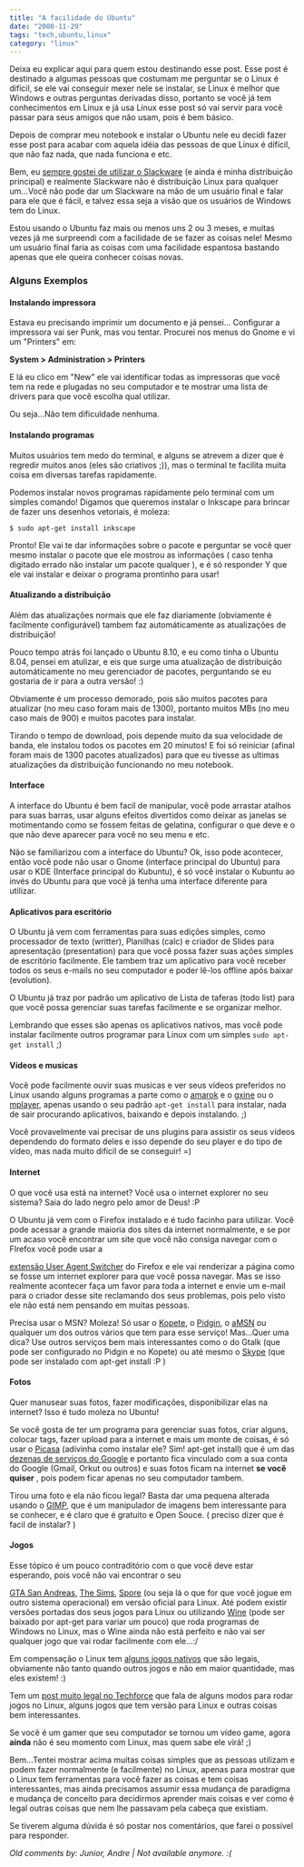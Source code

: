 ```yaml
---
title: "A facilidade do Ubuntu"
date: "2008-11-29"
tags: "tech,ubuntu,linux"
category: "linux"
---
```


Deixa eu explicar aqui para quem estou destinando esse post. Esse post
é destinado a algumas pessoas que costumam me perguntar se o Linux é
difícil, se ele vai conseguir mexer nele se instalar, se Linux é
melhor que Windows e outras perguntas derivadas disso, portanto se
você já tem conhecimentos em Linux e já usa Linux esse post só vai
servir para você passar para seus amigos que não usam, pois é bem
básico.

Depois de comprar meu notebook e instalar o Ubuntu nele eu decidi
fazer esse post para acabar com aquela idéia das pessoas de que Linux
é difícil, que não faz nada, que nada funciona e etc.

Bem, eu [sempre gostei de utilizar o Slackware](http://pothix.com/blog/win2linux/como-sao-os-primeiros-passos-de-um-linuxer)
(e ainda é minha distribuição principal) e realmente Slackware não é
distribuição Linux para qualquer um...Você não pode dar um Slackware
na mão de um usuário final e falar para ele que é fácil, e talvez essa
seja a visão que os usuários de Windows tem do Linux.

Estou usando o Ubuntu faz mais ou menos uns 2 ou 3 meses, e muitas
vezes já me surpreendi com a facilidade de se fazer as coisas nele!
Mesmo um usuário final faria as coisas com uma facilidade espantosa
bastando apenas que ele queira conhecer coisas novas.

### Alguns Exemplos

#### Instalando impressora

Estava eu precisando imprimir um documento e já pensei... Configurar a
impressora vai ser Punk, mas vou tentar. Procurei nos menus do Gnome e
vi um "Printers" em:

**System > Administration > Printers**

E lá eu clico em "New" ele vai identificar todas as impressoras que
você tem na rede e plugadas no seu computador e te mostrar uma lista
de drivers para que você escolha qual utilizar.

Ou seja...Não tem dificuldade nenhuma.

#### Instalando programas

Muitos usuários tem medo do terminal, e alguns se atrevem a dizer que
é regredir muitos anos (eles são criativos ;)), mas o terminal te
facilita muita coisa em diversas tarefas rapidamente.

Podemos instalar novos programas rapidamente pelo terminal com um
simples comando! Digamos que queremos instalar o Inkscape para brincar
de fazer uns desenhos vetoriais, é moleza:

    $ sudo apt-get install inkscape

Pronto! Ele vai te dar informações sobre o pacote e perguntar se você
quer mesmo instalar o pacote que ele mostrou as informações ( caso
tenha digitado errado não instalar um pacote qualquer ), e é só
responder Y que ele vai instalar e deixar o programa prontinho para
usar!

#### Atualizando a distribuição

Além das atualizações normais que ele faz diariamente (obviamente é
facilmente configurável) tambem faz automáticamente as
atualizações de distribuição!

Pouco tempo atrás foi lançado o Ubuntu 8.10, e eu como tinha o Ubuntu
8.04, pensei em atulizar, e eis que surge uma atualização de
distribuição automáticamente no meu gerenciador de pacotes,
perguntando se eu gostaria de ir para a outra versão! :)

Obviamente é um processo demorado, pois são muitos pacotes para
atualizar (no meu caso foram mais de 1300), portanto muitos MBs (no
meu caso mais de 900) e muitos pacotes para instalar.

Tirando o tempo de download, pois depende muito da sua velocidade de
banda, ele instalou todos os pacotes em 20 minutos! E foi só reiniciar
(afinal foram mais de 1300 pacotes atualizados) para que eu tivesse
as ultimas atualizações da distribuição funcionando no meu notebook.

#### Interface

A interface do Ubuntu é bem facil de manipular, você pode arrastar
atalhos para suas barras, usar alguns efeitos divertidos como deixar
as janelas se motimentando como se fossem feitas de gelatina,
configurar o que deve e o que não deve aparecer para você no seu menu
e etc.

Não se familiarizou com a interface do Ubuntu? Ok, isso pode
acontecer, então você pode não usar o Gnome (interface principal do
Ubuntu) para usar o KDE (Interface principal do Kubuntu), é só você
instalar o Kubuntu ao invés do Ubuntu para que você já tenha uma
interface diferente para utilizar.

#### Aplicativos para escritório

O Ubuntu já vem com ferramentas para suas edições simples, como
processador de texto (writter), Planilhas (calc) e criador de
Slides para apresentação (presentation) para que você possa fazer
suas ações simples de escritório facilmente. Ele tambem traz um
aplicativo para você receber todos os seus e-mails no seu computador e
poder lê-los offline após baixar (evolution).

O Ubuntu já traz por padrão um aplicativo de Lista de taferas (todo
list) para que você possa gerenciar suas tarefas facilmente e se
organizar melhor.

Lembrando que esses são apenas os aplicativos nativos, mas você pode
instalar facilmente outros programar para Linux com um simples `sudo
apt-get install` ;)

#### Vídeos e musicas

Você pode facilmente ouvir suas musicas e ver seus vídeos preferidos
no Linux usando alguns programas a parte como o
[amarok](http://amarok.kde.org/ "Amarok") e o
[gxine](http://xinehq.de/index.php/releases "Gxine") ou o
[mplayer](http://www.mplayerhq.hu/design7/news.html "MPlayer"), apenas
usando o seu padrão `apt-get install` para instalar, nada de sair
procurando aplicativos, baixando e depois instalando. ;)

Você provavelmente vai precisar de uns plugins para assistir os seus
vídeos dependendo do formato deles e isso depende do seu player e do
tipo de vídeo, mas nada muito difícil de se conseguir! =)

#### Internet

O que você usa está na internet? Você usa o internet explorer no seu
sistema? Saia do lado negro pelo amor de Deus! :P

O Ubuntu já vem com o Firefox instalado e é tudo facinho para
utilizar. Você pode acessar a grande maioria dos sites da internet
normalmente, e se por um acaso você encontrar um site que você não
consiga navegar com o FIrefox você pode usar a

[extensão User Agent
Switcher](https://addons.mozilla.org/en-US/firefox/addon/59)
do Firefox e ele vai renderizar a página como se
fosse um internet explorer para que você possa navegar. Mas se isso
realmente acontecer faça um favor para toda a internet e envie um
e-mail para o criador desse site reclamando dos seus problemas, pois
pelo visto ele não está nem pensando em muitas pessoas.

Precisa usar o MSN? Moleza! Só usar o [Kopete](http://kopete.kde.org/),
o [Pidgin](http://www.pidgin.im/ "Pidgin"), o
[aMSN](http://www.amsn-project.net/ "aMSN") ou qualquer um dos outros
vários que tem para esse serviço! Mas...Quer uma dica? Use outros
serviços bem mais interessantes como o do Gtalk (que pode ser
configurado no Pidgin e no Kopete) ou até mesmo o
[Skype](www.skype.com "Skype") (que pode ser instalado com apt-get
install :P )

#### Fotos

Quer manusear suas fotos, fazer modificações, disponibilizar elas na
internet? Isso é tudo moleza no Ubuntu!

Se você gosta de ter um programa para gerenciar suas fotos, criar
alguns, colocar tags, fazer upload para a internet e mais um monte de
coisas, é só usar o [Picasa](http://picasa.google.com/ "Picasa")
(adivinha como instalar ele? Sim! apt-get install) que é um das
[dezenas de serviços do Google](http://pt.wikipedia.org/wiki/Lista_de_ferramentas_e_servi%C3%A7os_do_Google)
e portanto fica vinculado com a sua conta do
Google (Gmail, Orkut ou outros) e suas fotos ficam na internet **se
você quiser** , pois podem ficar apenas no seu computador tambem.

Tirou uma foto e ela não ficou legal? Basta dar uma pequena alterada
usando o [GIMP](http://www.gimp.org/ "GIMP"), que é um manipulador de
imagens bem interessante para se conhecer, e é claro que é gratuito e
Open Souce. ( preciso dizer que é facil de instalar? )

#### Jogos

Esse tópico é um pouco contraditório com o que você deve estar
esperando, pois você não vai encontrar o seu

[GTA San
Andreas](http://www.rockstargames.com/sanandreas/),
[The Sims](http://thesims.ea.com/ "The Sims"),
[Spore](http://www.spore.com/ftl "Spore") (ou seja lá o que for que
você jogue em outro sistema operacional) em versão oficial para
Linux. Até podem existir versões portadas dos seus jogos para Linux ou
utilizando [Wine](http://www.winehq.org/ "Wine") (pode ser baixado
por apt-get para variar um pouco) que roda programas de Windows no
Linux, mas o Wine ainda não está perfeito e não vai ser qualquer jogo
que vai rodar facilmente com ele...:/

Em compensação o Linux tem
[alguns jogos nativos](http://pt.wikipedia.org/wiki/Jogos_Linux "Jogos para Linux")
que são legais, obviamente não tanto quando outros jogos e não em
maior quantidade, mas eles existem! :)

Tem um [post muito legal no Techforce](http://www.techforce.com.br/index.php/news/linux_blog/jogos_no_linux)
que fala de alguns modos para rodar jogos no Linux, alguns jogos que
tem versão para Linux e outras coisas bem interessantes.

Se você é um gamer que seu computador se tornou um vídeo game, agora
**ainda** não é seu momento com Linux, mas quem sabe ele virá! ;)

Bem...Tentei mostrar acima muitas coisas simples que as pessoas
utilizam e podem fazer normalmente (e facilmente) no Linux, apenas
para mostrar que o Linux tem ferramentas para você fazer as coisas e
tem coisas interessantes, mas ainda precisamos assumir essa mudança de
paradigma e mudança de conceito para decidirmos aprender mais coisas e
ver como é legal outras coisas que nem lhe passavam pela cabeça que
existiam.

Se tiverem alguma dúvida é só postar nos comentários, que farei o
possível para responder.



_Old comments by: Junior, Andre | Not available anymore. :(_
